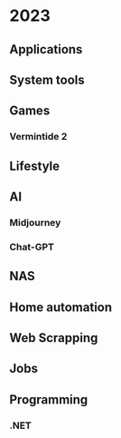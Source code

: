 #  2023

## Applications

## System tools

## Games

### Vermintide 2

## Lifestyle

## AI

### Midjourney

### Chat-GPT

## NAS

## Home automation

## Web Scrapping 

## Jobs

## Programming

### .NET

